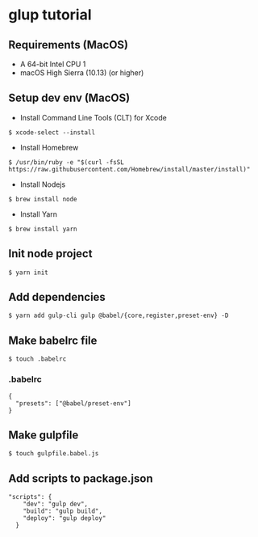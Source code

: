 # glup tutorial

## Requirements (MacOS)
- A 64-bit Intel CPU 1
- macOS High Sierra (10.13) (or higher)

## Setup dev env (MacOS)
- Install Command Line Tools (CLT) for Xcode
```
$ xcode-select --install
```
- Install Homebrew
```
$ /usr/bin/ruby -e "$(curl -fsSL https://raw.githubusercontent.com/Homebrew/install/master/install)"
```
- Install Nodejs
```
$ brew install node
```
- Install Yarn
```
$ brew install yarn
```

## Init node project
```
$ yarn init
```

## Add dependencies
```
$ yarn add gulp-cli gulp @babel/{core,register,preset-env} -D
```

## Make babelrc file
```
$ touch .babelrc
```
### .babelrc
```
{
  "presets": ["@babel/preset-env"]
}
```

## Make gulpfile
```
$ touch gulpfile.babel.js
```

## Add scripts to package.json
```
"scripts": {
    "dev": "gulp dev",
    "build": "gulp build",
    "deploy": "gulp deploy"
  }
```